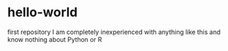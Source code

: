 # hello-world
first repository
I am completely inexperienced with anything like this and know nothing about Python or R 
